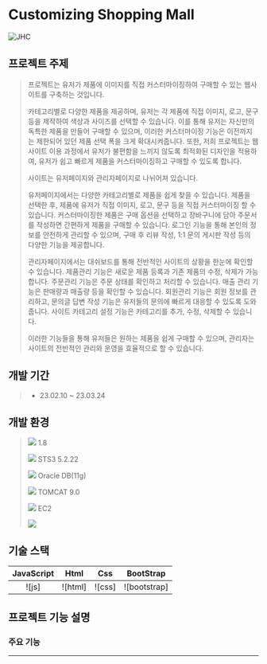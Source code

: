 # Customizing Shopping Mall

![JHC](http://43.200.244.98/assets/common/cstm_img/logo/logo.png)

## 프로젝트 주제

>프로젝트는 유저가 제품에 이미지를 직접 커스터마이징하여 구매할 수 있는 웹사이트를 구축하는 것입니다.
>
>카테고리별로 다양한 제품을 제공하며, 유저는 각 제품에 직접 이미지, 로고, 문구 등을 제작하여 색상과 사이즈를 선택할 수 있습니다. 
>이를 통해 유저는 자신만의 독특한 제품을 만들어 구매할 수 있으며, 이러한 커스터마이징 기능은 이전까지는 제한되어 있던 제품 선택 폭을 크게 확대시켜줍니다.
>또한, 저희 프로젝트는 웹사이트 이용 과정에서 유저가 불편함을 느끼지 않도록 최적화된 디자인을 적용하여, 유저가 쉽고 빠르게 제품을 커스터마이징하고 구매할 수 있도록 합니다.
>
>사이트는 유저페이지와 관리자페이지로 나뉘어져 있습니다.
>
>유저페이지에서는 다양한 카테고리별로 제품을 쉽게 찾을 수 있습니다. 
>제품을 선택한 후, 제품에 유저가 직접 이미지, 로고, 문구 등을 직접 커스터마이징 할 수 있습니다.
>커스터마이징한 제품은 구매 옵션을 선택하고 장바구니에 담아 주문서를 작성하면 간편하게 제품을 구매할 수 있습니다. 
>로그인 기능을 통해 본인의 정보를 안전하게 관리할 수 있으며, 구매 후 리뷰 작성, 1:1 문의 게시판 작성 등의 다양한 기능을 제공합니다.
>
>관리자페이지에서는 대쉬보드를 통해 전반적인 사이트의 상황을 한눈에 확인할 수 있습니다. 
>제품관리 기능은 새로운 제품 등록과 기존 제품의 수정, 삭제가 가능합니다. 
>주문관리 기능은 주문 상태를 확인하고 처리할 수 있습니다.
>매출 관리 기능은 판매량과 매출량 등을 확인할 수 있습니다. 
>회원관리 기능은 회원 정보를 관리하고, 문의글 답변 작성 기능은 유저들의 문의에 빠르게 대응할 수 있도록 도와줍니다. 
>사이트 카테고리 설정 기능은 카테고리를 추가, 수정, 삭제할 수 있습니다.
>
>이러한 기능들을 통해 유저들은 원하는 제품을 쉽게 구매할 수 있으며, 관리자는 사이트의 전반적인 관리와 운영을 효율적으로 할 수 있습니다.

## 개발 기간

>- 23.02.10 ~ 23.03.24 

## 개발 환경

>
><img src="https://img.shields.io/badge/java-007396?style=for-the-plastic&logo=java&logoColor=white">  1.8
>
><img src="https://img.shields.io/badge/Spring-6DB33F?style=for-the-plastic&logo=Spring&logoColor=white">  STS3 5.2.22  
>
><img src="https://img.shields.io/badge/oracle-F80000?style=for-the-plastic&logo=oracle&logoColor=white">  Oracle DB(11g) 
>
><img src="https://img.shields.io/badge/ApacheTomcat-F8DC75?style=for-the-plastic&logo=ApacheTomcat&logoColor=white"> TOMCAT 9.0
>
><img src="https://img.shields.io/badge/AmazonAWS-232F3E?style=for-the-plastic&logo=AmazonAWS&logoColor=white">  EC2
>
><img src="https://img.shields.io/badge/github-181717?style=for-the-plastic&logo=github&logoColor=white">

## 기술 스택

| JavaScript | Html |  Css   |  BootStrap   |
| :--------: | :--------: | :------: | :-----: |
|   ![js]    |   ![html]    | ![css] | ![bootstrap] |

## 프로젝트 기능 설명

### 주요 기능

-------------------------------------------------------  

>
